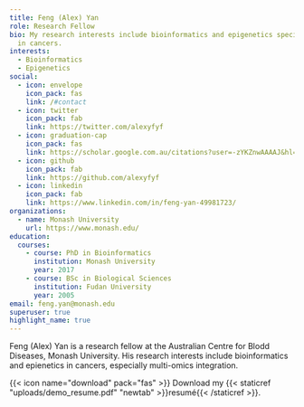 ```yaml
---
title: Feng (Alex) Yan
role: Research Fellow
bio: My research interests include bioinformatics and epigenetics specifically
  in cancers.
interests:
  - Bioinformatics
  - Epigenetics
social:
  - icon: envelope
    icon_pack: fas
    link: /#contact
  - icon: twitter
    icon_pack: fab
    link: https://twitter.com/alexyfyf
  - icon: graduation-cap
    icon_pack: fas
    link: https://scholar.google.com.au/citations?user=-zYKZnwAAAAJ&hl=en
  - icon: github
    icon_pack: fab
    link: https://github.com/alexyfyf
  - icon: linkedin
    icon_pack: fab
    link: https://www.linkedin.com/in/feng-yan-49981723/
organizations:
  - name: Monash University
    url: https://www.monash.edu/
education:
  courses:
    - course: PhD in Bioinformatics
      institution: Monash University
      year: 2017
    - course: BSc in Biological Sciences
      institution: Fudan University
      year: 2005
email: feng.yan@monash.edu
superuser: true
highlight_name: true
---
```

Feng (Alex) Yan is a research fellow at the Australian Centre for Blodd Diseases, Monash University. His research interests include bioinformatics and epienetics in cancers, especially multi-omics integration.

{{< icon name="download" pack="fas" >}} Download my {{< staticref "uploads/demo_resume.pdf" "newtab" >}}resumé{{< /staticref >}}.
